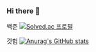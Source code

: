 ### Hi there 👋

백준
[![Solved.ac
프로필](http://mazassumnida.wtf/api/v2/generate_badge?boj=haradwaith)](https://solved.ac/haradwaith)


깃헙
[![Anurag's GitHub stats](https://github-readme-stats.vercel.app/api?username=aaa22220304)](https://github.com/aaa22220304/github-readme-stats)

<!--
**aaa22220304/aaa22220304** is a ✨ _special_ ✨ repository because its `README.md` (this file) appears on your GitHub profile.

Here are some ideas to get you started:

- 🔭 I’m currently working on ...
- 🌱 I’m currently learning ...
- 👯 I’m looking to collaborate on ...
- 🤔 I’m looking for help with ...
- 💬 Ask me about ...
- 📫 How to reach me: ...
- 😄 Pronouns: ...
- ⚡ Fun fact: ...
-->
